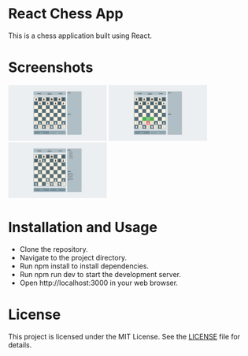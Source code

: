 # React Chess App

This is a chess application built using React.

# Screenshots

<img src="./src/assets/img/screenshots/screenshot_1.png" width="200"> <img src="./src/assets/img/screenshots/screenshot_2.png" width="200"> <img src="./src/assets/img/screenshots/screenshot_3.png" width="200"> 

# Installation and Usage

* Clone the repository.
* Navigate to the project directory.
* Run npm install to install dependencies.
* Run npm run dev to start the development server.
* Open http://localhost:3000 in your web browser.

# License

This project is licensed under the MIT License. See the [LICENSE](./LICENSE.md) file for details.
